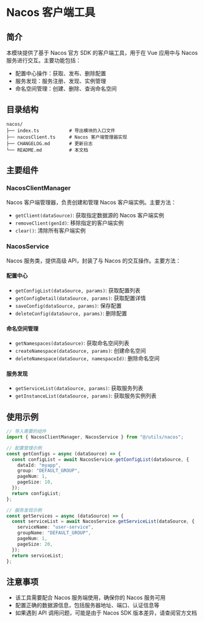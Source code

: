 # Nacos 客户端工具

## 简介

本模块提供了基于 Nacos 官方 SDK 的客户端工具，用于在 Vue 应用中与 Nacos 服务进行交互。主要功能包括：

- 配置中心操作：获取、发布、删除配置
- 服务发现：服务注册、发现、实例管理
- 命名空间管理：创建、删除、查询命名空间

## 目录结构

```
nacos/
├── index.ts           # 导出模块的入口文件
├── nacosClient.ts     # Nacos 客户端管理器实现
├── CHANGELOG.md       # 更新日志
└── README.md          # 本文档
```

## 主要组件

### NacosClientManager

Nacos 客户端管理器，负责创建和管理 Nacos 客户端实例。主要方法：

- `getClient(dataSource)`: 获取指定数据源的 Nacos 客户端实例
- `removeClient(genId)`: 移除指定的客户端实例
- `clear()`: 清除所有客户端实例

### NacosService

Nacos 服务类，提供高级 API，封装了与 Nacos 的交互操作。主要方法：

#### 配置中心

- `getConfigList(dataSource, params)`: 获取配置列表
- `getConfigDetail(dataSource, params)`: 获取配置详情
- `saveConfig(dataSource, params)`: 保存配置
- `deleteConfig(dataSource, params)`: 删除配置

#### 命名空间管理

- `getNamespaces(dataSource)`: 获取命名空间列表
- `createNamespace(dataSource, params)`: 创建命名空间
- `deleteNamespace(dataSource, namespaceId)`: 删除命名空间

#### 服务发现

- `getServiceList(dataSource, params)`: 获取服务列表
- `getInstanceList(dataSource, params)`: 获取服务实例列表

## 使用示例

```typescript
// 导入需要的组件
import { NacosClientManager, NacosService } from "@/utils/nacos";

// 配置管理示例
const getConfigs = async (dataSource) => {
  const configList = await NacosService.getConfigList(dataSource, {
    dataId: "myapp",
    group: "DEFAULT_GROUP",
    pageNum: 1,
    pageSize: 10,
  });
  return configList;
};

// 服务发现示例
const getServices = async (dataSource) => {
  const serviceList = await NacosService.getServiceList(dataSource, {
    serviceName: "user-service",
    groupName: "DEFAULT_GROUP",
    pageNum: 1,
    pageSize: 20,
  });
  return serviceList;
};
```

## 注意事项

- 该工具需要配合 Nacos 服务端使用，确保你的 Nacos 服务可用
- 配置正确的数据源信息，包括服务器地址、端口、认证信息等
- 如果遇到 API 调用问题，可能是由于 Nacos SDK 版本差异，请查阅官方文档
